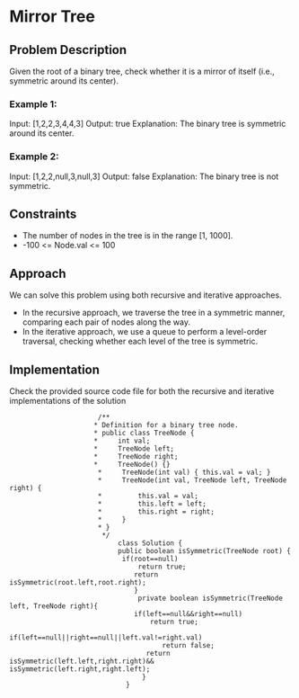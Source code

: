 # Mirror Tree

## Problem Description

Given the root of a binary tree, check whether it is a mirror of itself (i.e., symmetric around its center).

### Example 1:

Input:
[1,2,2,3,4,4,3]
Output:
true
Explanation:
The binary tree is symmetric around its center.

### Example 2:

Input:
[1,2,2,null,3,null,3]
Output:
false
Explanation:
The binary tree is not symmetric.

## Constraints

- The number of nodes in the tree is in the range [1, 1000].
- -100 <= Node.val <= 100

## Approach

We can solve this problem using both recursive and iterative approaches. 
- In the recursive approach, we traverse the tree in a symmetric manner, comparing each pair of nodes along the way.
- In the iterative approach, we use a queue to perform a level-order traversal, checking whether each level of the tree is symmetric.

## Implementation

Check the provided source code file for both the recursive and iterative implementations of the solution

                          /**
                         * Definition for a binary tree node.
                         * public class TreeNode {
                         *     int val;
                         *     TreeNode left;
                         *     TreeNode right;
                         *     TreeNode() {}
                          *     TreeNode(int val) { this.val = val; }
                          *     TreeNode(int val, TreeNode left, TreeNode right) {
                          *         this.val = val;
                          *         this.left = left;
                          *         this.right = right;
                          *     }
                          * }
                           */
                               class Solution {
                               public boolean isSymmetric(TreeNode root) {
                                if(root==null)
                                    return true;
                                   return isSymmetric(root.left,root.right);
                                   }
                                    private boolean isSymmetric(TreeNode left, TreeNode right){
                                   if(left==null&&right==null)
                                       return true;
                                     if(left==null||right==null||left.val!=right.val)
                                          return false;
                                      return isSymmetric(left.left,right.right)&& isSymmetric(left.right,right.left);
                                     }
                                 }
